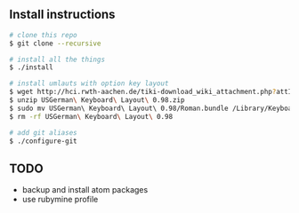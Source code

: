 ## Install instructions

```sh
# clone this repo
$ git clone --recursive

# install all the things
$ ./install

# install umlauts with option key layout
$ wget http://hci.rwth-aachen.de/tiki-download_wiki_attachment.php?attId=793&page=USGermanKeyboard
$ unzip USGerman\ Keyboard\ Layout\ 0.98.zip
$ sudo mv USGerman\ Keyboard\ Layout\ 0.98/Roman.bundle /Library/Keyboard\ Layouts/
$ rm -rf USGerman\ Keyboard\ Layout\ 0.98

# add git aliases
$ ./configure-git
```


## TODO

* backup and install atom packages
* use rubymine profile
